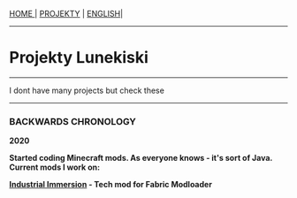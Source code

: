 <p><a href="/index">HOME    </a> | <a href="/projects">    PROJEKTY</a> | <a href="./projects">    ENGLISH</a>|</p>

<hr>

<h1>Projekty Lunekiski</h1>
  
 <hr>
 
<p>I dont have many projects but check these</p>

 <hr>
 
<h3>BACKWARDS CHRONOLOGY</h3>
  <p><b>2020<b><p>
  <p>Started coding Minecraft mods. As everyone knows - it's sort of Java. Current mods I work on:</p>
  <p><a href="https://github.com/Vooki/IndImm-Fabric">Industrial Immersion</a> - Tech mod for Fabric Modloader</p>
